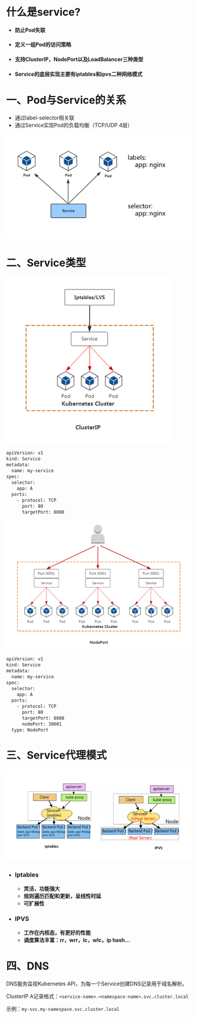 # 什么是service?

- #### 防止Pod失联

- #### 定义一组Pod的访问策略

- #### 支持ClusterIP，NodePort以及LoadBalancer三种类型

- #### Service的底层实现主要有iptables和ipvs二种网络模式





# 一、Pod与Service的关系



- 通过label-selector相关联
- 通过Service实现Pod的负载均衡（TCP/UDP 4层）

![1567996116729](assets\1567996116729.png)



# 二、Service类型

![1567996138489](assets\1567996138489.png)

```
apiVersion: v1
kind: Service
metadata:
  name: my-service
spec:
  selector:
    app: A
  ports:
    - protocol: TCP
      port: 80
      targetPort: 8080
```

![1567996201649](assets\1567996201649.png)





```
apiVersion: v1
kind: Service
metadata:
  name: my-service
spec:
  selector:
    app: A
  ports:
    - protocol: TCP
      port: 80
      targetPort: 8080
      nodePort: 30001
  type: NodePort
```











# 三、Service代理模式



![1567996324341](assets\1567996324341.png)

- ### **Iptables**

    - **灵活，功能强大**
    - **规则遍历匹配和更新，呈线性时延**
    - **可扩展性**

- ### **IPVS**
  
    - **工作在内核态，有更好的性能**
    - **调度算法丰富：rr，wrr，lc，wlc，ip hash...**





# 四、DNS

DNS服务监视Kubernetes API，为每一个Service创建DNS记录用于域名解析。

ClusterIP A记录格式：`<service-name>.<namespace-name>.svc.cluster.local  `

示例：`my-svc.my-namespace.svc.cluster.local`

